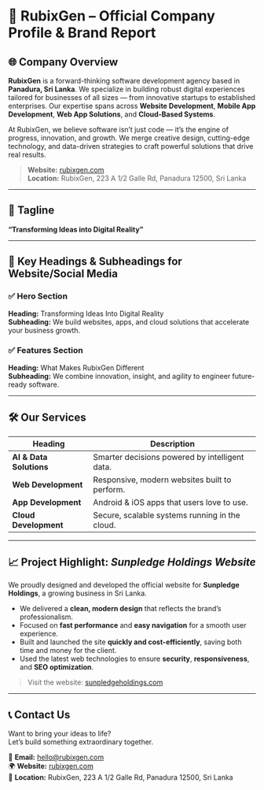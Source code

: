 # 🔷 RubixGen – Official Company Profile & Brand Report

## 🌐 Company Overview

**RubixGen** is a forward-thinking software development agency based in **Panadura, Sri Lanka**. We specialize in building robust digital experiences tailored for businesses of all sizes — from innovative startups to established enterprises. Our expertise spans across **Website Development**, **Mobile App Development**, **Web App Solutions**, and **Cloud-Based Systems**.

At RubixGen, we believe software isn’t just code — it’s the engine of progress, innovation, and growth. We merge creative design, cutting-edge technology, and data-driven strategies to craft powerful solutions that drive real results.

> **Website:** [rubixgen.com](https://rubixgen.com)  
> **Location:** RubixGen, 223 A 1/2 Galle Rd, Panadura 12500, Sri Lanka

---

## 🧠 Tagline  
**“Transforming Ideas into Digital Reality”**

---

## 🚀 Key Headings & Subheadings for Website/Social Media  

### ✅ Hero Section  
**Heading:** Transforming Ideas Into Digital Reality  
**Subheading:** We build websites, apps, and cloud solutions that accelerate your business growth.

### ✅ Features Section  
**Heading:** What Makes RubixGen Different  
**Subheading:** We combine innovation, insight, and agility to engineer future-ready software.

---

## 🛠️ Our Services  

| **Heading**              | **Description**                                   |
|--------------------------|---------------------------------------------------|
| **AI & Data Solutions**  | Smarter decisions powered by intelligent data.    |
| **Web Development**      | Responsive, modern websites built to perform.     |
| **App Development**      | Android & iOS apps that users love to use.        |
| **Cloud Development**    | Secure, scalable systems running in the cloud.    |

---

## 📈 Project Highlight: *Sunpledge Holdings Website*

We proudly designed and developed the official website for **Sunpledge Holdings**, a growing business in Sri Lanka.

- We delivered a **clean, modern design** that reflects the brand’s professionalism.
- Focused on **fast performance** and **easy navigation** for a smooth user experience.
- Built and launched the site **quickly and cost-efficiently**, saving both time and money for the client.
- Used the latest web technologies to ensure **security**, **responsiveness**, and **SEO optimization**.

> Visit the website: [sunpledgeholdings.com](https://sunpledgeholdings.com)

---

## 📞 Contact Us

Want to bring your ideas to life?  
Let’s build something extraordinary together.

📧 **Email:** hello@rubixgen.com  
🌍 **Website:** [rubixgen.com](https://rubixgen.com)  
📍 **Location:** RubixGen, 223 A 1/2 Galle Rd, Panadura 12500, Sri Lanka
